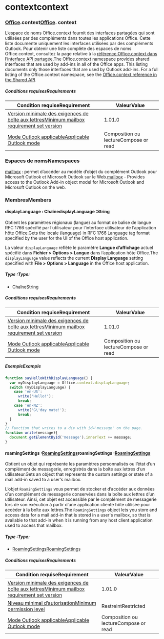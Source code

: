 
# <a name="context"></a><span data-ttu-id="aac71-101">context</span><span class="sxs-lookup"><span data-stu-id="aac71-101">context</span></span>

### <span data-ttu-id="aac71-p101">[Office](Office.md).context</span><span class="sxs-lookup"><span data-stu-id="aac71-p101">[Office](Office.md). context</span></span>

<span data-ttu-id="aac71-p102">L’espace de noms Office.context fournit des interfaces partagées qui sont utilisées par des compléments dans toutes les applications Office. Cette liste documente uniquement les interfaces utilisées par des compléments Outlook. Pour obtenir une liste complète des espaces de noms Office.context, consultez la page relative à la [référence Office.context dans l’interface API partagée](/javascript/api/office/office.context).</span><span class="sxs-lookup"><span data-stu-id="aac71-p102">The Office.context namespace provides shared interfaces that are used by add-ins in all of the Office apps. This listing documents only those interfaces that are used by Outlook add-ins. For a full listing of the Office.context namespace, see the [Office.context reference in the Shared API](/javascript/api/office/office.context).</span></span>


##### <a name="requirements"></a><span data-ttu-id="aac71-106">Conditions requises</span><span class="sxs-lookup"><span data-stu-id="aac71-106">Requirements</span></span>

|<span data-ttu-id="aac71-107">Condition requise</span><span class="sxs-lookup"><span data-stu-id="aac71-107">Requirement</span></span>| <span data-ttu-id="aac71-108">Valeur</span><span class="sxs-lookup"><span data-stu-id="aac71-108">Value</span></span>|
|---|---|
|[<span data-ttu-id="aac71-109">Version minimale des exigences de boîte aux lettres</span><span class="sxs-lookup"><span data-stu-id="aac71-109">Minimum mailbox requirement set version</span></span>](/office/dev/add-ins/reference/requirement-sets/outlook-api-requirement-sets)| <span data-ttu-id="aac71-110">1.0</span><span class="sxs-lookup"><span data-stu-id="aac71-110">1.0</span></span>|
|[<span data-ttu-id="aac71-111">Mode Outlook applicable</span><span class="sxs-lookup"><span data-stu-id="aac71-111">Applicable Outlook mode</span></span>](https://docs.microsoft.com/outlook/add-ins/#extension-points)| <span data-ttu-id="aac71-112">Composition ou lecture</span><span class="sxs-lookup"><span data-stu-id="aac71-112">Compose or read</span></span>|

### <a name="namespaces"></a><span data-ttu-id="aac71-113">Espaces de noms</span><span class="sxs-lookup"><span data-stu-id="aac71-113">Namespaces</span></span>

<span data-ttu-id="aac71-114">[mailbox](office.context.mailbox.md) : permet d’accéder au modèle d’objet du complément Outlook pour Microsoft Outlook et Microsoft Outlook sur le Web.</span><span class="sxs-lookup"><span data-stu-id="aac71-114">[mailbox](office.context.mailbox.md) - Provides access to the Outlook Add-in object model for Microsoft Outlook and Microsoft Outlook on the web.</span></span>

### <a name="members"></a><span data-ttu-id="aac71-115">Membres</span><span class="sxs-lookup"><span data-stu-id="aac71-115">Members</span></span>

####  <a name="displaylanguage-string"></a><span data-ttu-id="aac71-116">displayLanguage : Chaîne</span><span class="sxs-lookup"><span data-stu-id="aac71-116">displayLanguage :String</span></span>

<span data-ttu-id="aac71-117">Obtient les paramètres régionaux (langue) au format de balise de langue RFC 1766 spécifié par l’utilisateur pour l’interface utilisateur de l’application hôte Office.</span><span class="sxs-lookup"><span data-stu-id="aac71-117">Gets the locale (language) in RFC 1766 Language tag format specified by the user for the UI of the Office host application.</span></span>

<span data-ttu-id="aac71-118">La valeur `displayLanguage` reflète le paramètre **Langue d’affichage** actuel spécifié dans **Fichier > Options > Langue** dans l’application hôte Office.</span><span class="sxs-lookup"><span data-stu-id="aac71-118">The `displayLanguage` value reflects the current **Display Language** setting specified with **File > Options > Language** in the Office host application.</span></span>

##### <a name="type"></a><span data-ttu-id="aac71-119">Type :</span><span class="sxs-lookup"><span data-stu-id="aac71-119">Type:</span></span>

*   <span data-ttu-id="aac71-120">Chaîne</span><span class="sxs-lookup"><span data-stu-id="aac71-120">String</span></span>

##### <a name="requirements"></a><span data-ttu-id="aac71-121">Conditions requises</span><span class="sxs-lookup"><span data-stu-id="aac71-121">Requirements</span></span>

|<span data-ttu-id="aac71-122">Condition requise</span><span class="sxs-lookup"><span data-stu-id="aac71-122">Requirement</span></span>| <span data-ttu-id="aac71-123">Valeur</span><span class="sxs-lookup"><span data-stu-id="aac71-123">Value</span></span>|
|---|---|
|[<span data-ttu-id="aac71-124">Version minimale des exigences de boîte aux lettres</span><span class="sxs-lookup"><span data-stu-id="aac71-124">Minimum mailbox requirement set version</span></span>](/office/dev/add-ins/reference/requirement-sets/outlook-api-requirement-sets)| <span data-ttu-id="aac71-125">1.0</span><span class="sxs-lookup"><span data-stu-id="aac71-125">1.0</span></span>|
|[<span data-ttu-id="aac71-126">Mode Outlook applicable</span><span class="sxs-lookup"><span data-stu-id="aac71-126">Applicable Outlook mode</span></span>](https://docs.microsoft.com/outlook/add-ins/#extension-points)| <span data-ttu-id="aac71-127">Composition ou lecture</span><span class="sxs-lookup"><span data-stu-id="aac71-127">Compose or read</span></span>|

##### <a name="example"></a><span data-ttu-id="aac71-128">Exemple</span><span class="sxs-lookup"><span data-stu-id="aac71-128">Example</span></span>

```js
function sayHelloWithDisplayLanguage() {
  var myDisplayLanguage = Office.context.displayLanguage;
  switch (myDisplayLanguage) {
    case 'en-US':
      write('Hello!');
      break;
    case 'en-NZ':
      write('G\'day mate!');
      break;
  }
}
// Function that writes to a div with id='message' on the page.
function write(message){
  document.getElementById('message').innerText += message;
}
```

####  <a name="roamingsettings-roamingsettingsjavascriptapioutlook12officeroamingsettings"></a><span data-ttu-id="aac71-129">roamingSettings :[RoamingSettings](/javascript/api/outlook_1_2/office.RoamingSettings)</span><span class="sxs-lookup"><span data-stu-id="aac71-129">roamingSettings :[RoamingSettings](/javascript/api/outlook_1_2/office.RoamingSettings)</span></span>

<span data-ttu-id="aac71-130">Obtient un objet qui représente les paramètres personnalisés ou l’état d’un complément de messagerie, enregistrés dans la boîte aux lettres d’un utilisateur.</span><span class="sxs-lookup"><span data-stu-id="aac71-130">Gets an object that represents the custom settings or state of a mail add-in saved to a user's mailbox.</span></span>

<span data-ttu-id="aac71-131">L’objet `RoamingSettings` vous permet de stocker et d’accéder aux données d’un complément de messagerie conservées dans la boîte aux lettres d’un utilisateur. Ainsi, cet objet est accessible par le complément de messagerie lors de son exécution à partir d’une application cliente hôte utilisée pour accéder à la boîte aux lettres.</span><span class="sxs-lookup"><span data-stu-id="aac71-131">The `RoamingSettings` object lets you store and access data for a mail add-in that is stored in a user's mailbox, so that is available to that add-in when it is running from any host client application used to access that mailbox.</span></span>

##### <a name="type"></a><span data-ttu-id="aac71-132">Type :</span><span class="sxs-lookup"><span data-stu-id="aac71-132">Type:</span></span>

*   [<span data-ttu-id="aac71-133">RoamingSettings</span><span class="sxs-lookup"><span data-stu-id="aac71-133">RoamingSettings</span></span>](/javascript/api/outlook_1_2/office.RoamingSettings)

##### <a name="requirements"></a><span data-ttu-id="aac71-134">Conditions requises</span><span class="sxs-lookup"><span data-stu-id="aac71-134">Requirements</span></span>

|<span data-ttu-id="aac71-135">Condition requise</span><span class="sxs-lookup"><span data-stu-id="aac71-135">Requirement</span></span>| <span data-ttu-id="aac71-136">Valeur</span><span class="sxs-lookup"><span data-stu-id="aac71-136">Value</span></span>|
|---|---|
|[<span data-ttu-id="aac71-137">Version minimale des exigences de boîte aux lettres</span><span class="sxs-lookup"><span data-stu-id="aac71-137">Minimum mailbox requirement set version</span></span>](/office/dev/add-ins/reference/requirement-sets/outlook-api-requirement-sets)| <span data-ttu-id="aac71-138">1.0</span><span class="sxs-lookup"><span data-stu-id="aac71-138">1.0</span></span>|
|[<span data-ttu-id="aac71-139">Niveau minimal d’autorisation</span><span class="sxs-lookup"><span data-stu-id="aac71-139">Minimum permission level</span></span>](https://docs.microsoft.com/outlook/add-ins/understanding-outlook-add-in-permissions)| <span data-ttu-id="aac71-140">Restreint</span><span class="sxs-lookup"><span data-stu-id="aac71-140">Restricted</span></span>|
|[<span data-ttu-id="aac71-141">Mode Outlook applicable</span><span class="sxs-lookup"><span data-stu-id="aac71-141">Applicable Outlook mode</span></span>](https://docs.microsoft.com/outlook/add-ins/#extension-points)| <span data-ttu-id="aac71-142">Composition ou lecture</span><span class="sxs-lookup"><span data-stu-id="aac71-142">Compose or read</span></span>|